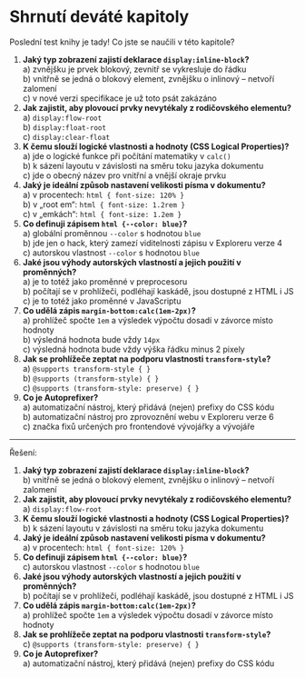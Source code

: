 # Shrnutí deváté kapitoly

Poslední test knihy je tady! Co jste se naučili v této kapitole?

1. **Jaký typ zobrazení zajistí deklarace `display:inline-block`?**  
a) zvnějšku je prvek blokový, zevnitř se vykresluje do řádku  
b) vnitřně se jedná o blokový element, zvnějšku o inlinový – netvoří zalomení  
c) v nové verzi specifikace je už toto psát zakázáno
1. **Jak zajistit, aby plovoucí prvky nevytékaly z rodičovského elementu?**  
a) `display:flow-root`  
b) `display:float-root`  
c) `display:clear-float`
1. **K čemu slouží logické vlastnosti a hodnoty (CSS Logical Properties)?**  
a) jde o logické funkce při počítání matematiky v `calc()`  
b) k sázení layoutu v závislosti na směru toku jazyka dokumentu  
c) jde o obecný název pro vnitřní a vnější okraje prvku
1. **Jaký je ideální způsob nastavení velikosti písma v dokumentu?**  
a) v procentech: `html { font-size: 120% }`  
b) v „root em“: `html { font-size: 1.2rem }`  
c) v „emkách“: `html { font-size: 1.2em }`
1. **Co definuji zápisem `html {--color: blue}`?**  
a) globální proměnnou `--color` s hodnotou `blue`  
b) jde jen o hack, který zamezí viditelnosti zápisu v Exploreru verze 4  
c) autorskou vlastnost `--color` s hodnotou `blue`
1. **Jaké jsou výhody autorských vlastností a jejich použití v proměnných?**  
a) je to totéž jako proměnné v preprocesoru  
b) počítají se v prohlížeči, podléhají kaskádě, jsou dostupné z HTML i JS  
c) je to totéž jako proměnné v JavaScriptu
1. **Co udělá zápis `margin-bottom:calc(1em-2px)`?**  
a) prohlížeč spočte `1em` a výsledek výpočtu dosadí v závorce místo hodnoty  
b) výsledná hodnota bude vždy `14px`  
c) výsledná hodnota bude vždy výška řádku minus 2 pixely
1. **Jak se prohlížeče zeptat na podporu vlastnosti `transform-style`?**  
a) `@supports transform-style { }`  
b) `@supports (transform-style) { }`  
c) `@supports (transform-style: preserve) { }`
1. **Co je Autoprefixer?**  
a) automatizační nástroj, který přidává (nejen) prefixy do CSS kódu  
b) automatizační nástroj pro zprovoznění webu v Exploreru verze 6  
c) značka fixů určených pro frontendové vývojářky a vývojáře

---

Řešení:

1. **Jaký typ zobrazení zajistí deklarace `display:inline-block`?**  
b) vnitřně se jedná o blokový element, zvnějšku o inlinový – netvoří zalomení  
1. **Jak zajistit, aby plovoucí prvky nevytékaly z rodičovského elementu?**  
a) `display:flow-root`
1. **K čemu slouží logické vlastnosti a hodnoty (CSS Logical Properties)?**  
b) k sázení layoutu v závislosti na směru toku jazyka dokumentu
1. **Jaký je ideální způsob nastavení velikosti písma v dokumentu?**  
a) v procentech: `html { font-size: 120% }`
1. **Co definuji zápisem `html {--color: blue}`?**  
c) autorskou vlastnost `--color` s hodnotou `blue`
1. **Jaké jsou výhody autorských vlastností a jejich použití v proměnných?**  
b) počítají se v prohlížeči, podléhají kaskádě, jsou dostupné z HTML i JS
1. **Co udělá zápis `margin-bottom:calc(1em-2px)`?**  
a) prohlížeč spočte `1em` a výsledek výpočtu dosadí v závorce místo hodnoty
1. **Jak se prohlížeče zeptat na podporu vlastnosti `transform-style`?**  
c) `@supports (transform-style: preserve) { }`
1. **Co je Autoprefixer?**  
a) automatizační nástroj, který přidává (nejen) prefixy do CSS kódu
